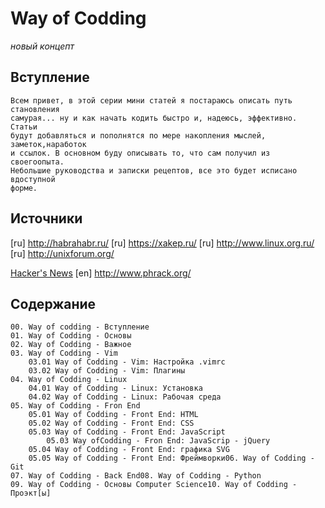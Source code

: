 <!--
File          : README_ru.md

Created       : Fri 10 Jul 2015 18:46:49
Last Modified : Fri 10 Jul 2015 23:25:03
Maintainer    : sharlaran
-->


# Way of Codding #
_новый концепт_

## Вступление ##
    Всем привет, в этой серии мини статей я постараюсь описать путь становления
    самурая... ну и как начать кодить быстро и, надеюсь, эффективно.  Статьи
    будут добавляться и пополнятся по мере накопления мыслей, заметок,наработок
    и ссылок. В основном буду описывать то, что сам получил из своегоопыта.
    Небольшие руководства и записки рецептов, все это будет исписано вдоступной
    форме.

## Источники ##
[ru] http://habrahabr.ru/
[ru] https://xakep.ru/
[ru] http://www.linux.org.ru/
[ru] http://unixforum.org/

[Hacker's News](https://news.ycombinator.com/)
[en] http://www.phrack.org/

## Содержание ##
    00. Way of codding - Вступление
    01. Way of Codding - Основы
    02. Way of Codding - Важное
    03. Way of Codding - Vim   
        03.01 Way of Codding - Vim: Настройка .vimrc
        03.02 Way of Codding - Vim: Плагины
    04. Way of Codding - Linux
        04.01 Way of Codding - Linux: Установка
        04.02 Way of Codding - Linux: Рабочая среда
    05. Way of Codding - Fron End
        05.01 Way of Codding - Front End: HTML
        05.02 Way of Codding - Front End: CSS
        05.03 Way of Codding - Front End: JavaScript
            05.03 Way ofCodding - Fron End: JavaScrip - jQuery
        05.04 Way of Codding - Front End: графика SVG
        05.05 Way of Codding - Front End: Фреймворки06. Way of Codding - Git
    07. Way of Codding - Back End08. Way of Codding - Python
    09. Way of Codding - Основы Computer Science10. Way of Codding - Проэкт[ы]

